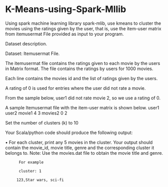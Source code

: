 # K-Means-using-Spark-Mllib

Using spark machine learning library spark-mlib, use kmeans to cluster the movies using the ratings given by the user, that is, use the item-user matrix from itemusermat File provided as input to your program.

Dataset description.

Dataset: Itemusermat File.

The itemusermat file contains the ratings given to each movie by the users in Matrix format. The file contains the ratings by users for 1000 movies.

Each line contains the movies id and the list of ratings given by the users. 

A rating of 0 is used for entries where the user did not rate a movie.

From the sample below, user1 did not rate movie 2, so we use a rating of 0.

A sample Itemusermat file with the item-user matrix is shown below.
	user1	user2
movie1	4	3
movies2	0	2


Set the number of clusters (k) to 10

Your Scala/python code should produce the following output:

•	For each cluster, print any 5 movies in the cluster. Your output should contain the movie_id, movie title, genre and the corresponding cluster it belongs to. Note: Use the movies.dat file to obtain the movie title and genre.

          For example
          
          cluster: 1
          
         123,Star wars, sci-fi 
